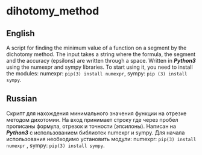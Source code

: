# dihotomy_method
## English
A script for finding the minimum value of a function on a segment by the dichotomy method. The input takes a string where the formula, the segment and the accuracy (epsilons) are written through a space. Written in __*Python3*__ using the numexpr and sympy libraries. To start using it, you need to install the modules: numexpr: `pip(3) install numexpr`, sympy: ` pip (3) install sympy `.
## Russian
Скрипт для нахождения минимального значения функции на отрезке методом дихотомии. На вход принимает строку где через пробел прописаны формула, отрезок и точности (эпсилоны). Написан на __*Python3*__ с использованием библиотек numexpr и sympy. Для начала использования необходимо установить модули: numexpr: `pip(3) install numexpr` , sympy: `pip(3) install sympy`.
